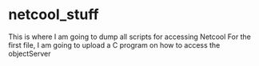 # netcool_stuff
This is where I am going to dump all scripts for accessing Netcool
For the first file, I am going to upload a C program on how to access the objectServer
